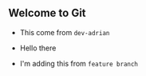 ## Welcome to Git

- This come from `dev-adrian`

- Hello there
- I'm adding this from `feature branch`